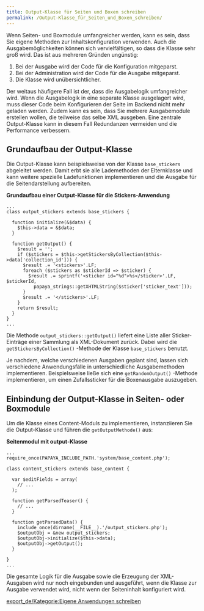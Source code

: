 ```yaml
---
title: Output-Klasse für Seiten und Boxen schreiben
permalink: /Output-Klasse_für_Seiten_und_Boxen_schreiben/
---
```


Wenn Seiten- und Boxmodule umfangreicher werden, kann es sein, dass Sie eigene Methoden zur Inhaltskonfiguration verwenden. Auch die Ausgabemöglichkeiten können sich vervielfältigen, so dass die Klasse sehr groß wird. Das ist aus mehreren Gründen ungünstig:

1.  Bei der Ausgabe wird der Code für die Konfiguration mitgeparst.
2.  Bei der Administration wird der Code für die Ausgabe mitgeparst.
3.  Die Klasse wird unübersichtlicher.

Der weitaus häufigere Fall ist der, dass die Ausgabelogik umfangreicher wird. Wenn die Ausgabelogik in eine separate Klasse ausgelagert wird, muss dieser Code beim Konfigurieren der Seite im Backend nicht mehr geladen werden. Zudem kann es sein, dass Sie mehrere Ausgabemodule erstellen wollen, die teilweise das selbe XML ausgeben. Eine zentrale Output-Klasse kann in diesem Fall Redundanzen vermeiden und die Performance verbessern.

Grundaufbau der Output-Klasse
-----------------------------

Die Output-Klasse kann beispielsweise von der Klasse `base_stickers` abgeleitet werden. Damit erbt sie alle Lademethoden der Elternklasse und kann weitere spezielle Ladefunktionen implementieren und die Ausgabe für die Seitendarstellung aufbereiten.

**Grundaufbau einer Output-Klasse für die Stickers-Anwendung**

~~~~ {.php}
...
class output_stickers extends base_stickers {

  function initialize(&$data) {
    $this->data = &$data;
  }

  function getOutput() {
    $result = '';
    if ($stickers = $this->getStickersByCollection($this->data['collection_id'])) {
      $result .= '<stickers>'.LF;
      foreach ($stickers as $stickerId => $sticker) {
        $result .= sprintf('<sticker id="%d">%s</sticker>'.LF, $stickerId,
          papaya_strings::getXHTMLString($sticker['sticker_text']));
      }
      $result .= '</stickers>'.LF;
    }
    return $result;
  }
}
...
~~~~

Die Methode `output_stickers::getOutput()` liefert eine Liste aller Sticker-Einträge einer Sammlung als XML-Dokument zurück. Dabei wird die `getStickersByCollection()` -Methode der Klasse `base_stickers` benutzt.

Je nachdem, welche verschiedenen Ausgaben geplant sind, lassen sich verschiedene Anwendungsfälle in unterschiedliche Ausgabemethoden implementieren. Beispielsweise ließe sich eine `getRandomOutput()` -Methode implementieren, um einen Zufallssticker für die Boxenausgabe auszugeben.

Einbindung der Output-Klasse in Seiten- oder Boxmodule
------------------------------------------------------

Um die Klasse eines Content-Moduls zu implementieren, instanziieren Sie die Output-Klasse und führen die `getOutputMethode()` aus:

**Seitenmodul mit output-Klasse**

~~~~ {.php}
...
require_once(PAPAYA_INCLUDE_PATH.'system/base_content.php');

class content_stickers extends base_content {

  var $editFields = array(
    // ...
  );

  function getParsedTeaser() {
    // ...
  }

  function getParsedData() {
    include_once(dirname(__FILE__).'/output_stickers.php');
    $outputObj = &new output_stickers;
    $outputObj->initialize($this->data);
    $outputObj->getOutput();
  }

}
...
~~~~

Die gesamte Logik für die Ausgabe sowie die Erzeugung der XML-Ausgaben wird nur noch eingebunden und ausgeführt, wenn die Klasse zur Ausgabe verwendet wird, nicht wenn der Seiteninhalt konfiguriert wird.

[export_de/Kategorie:Eigene Anwendungen schreiben](export_de/Kategorie:Eigene_Anwendungen_schreiben )